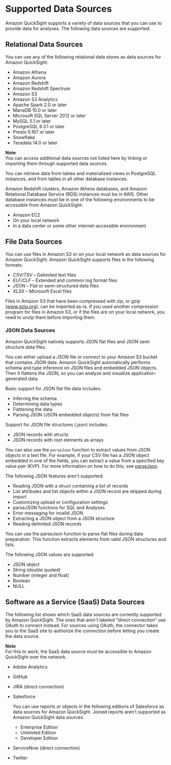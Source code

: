 # Supported Data Sources<a name="supported-data-sources"></a>

Amazon QuickSight supports a variety of data sources that you can use to provide data for analyses\. The following data sources are supported:

## Relational Data Sources<a name="relational-data-sources"></a>

You can use any of the following relational data stores as data sources for Amazon QuickSight:
+ Amazon Athena
+ Amazon Aurora
+ Amazon Redshift
+ Amazon Redshift Spectrum
+ Amazon S3
+ Amazon S3 Analytics
+ Apache Spark 2\.0 or later
+ MariaDB 10\.0 or later
+ Microsoft SQL Server 2012 or later
+ MySQL 5\.1 or later
+ PostgreSQL 9\.3\.1 or later
+ Presto 0\.167 or later
+ Snowflake
+ Teradata 14\.0 or later

**Note**  
You can access additional data sources not listed here by linking or importing them through supported data sources\.

You can retrieve data from tables and materialized views in PostgreSQL instances, and from tables in all other database instances\.

Amazon Redshift clusters, Amazon Athena databases, and Amazon Relational Database Service \(RDS\) instances must be in AWS\. Other database instances must be in one of the following environments to be accessible from Amazon QuickSight:
+ Amazon EC2
+ On your local network
+ In a data center or some other internet\-accessible environment

## File Data Sources<a name="file-data-sources"></a>

You can use files in Amazon S3 or on your local network as data sources for Amazon QuickSight\. Amazon QuickSight supports files in the following formats:
+ *CSV/TSV* – Delimited text files
+ *ELF/CLF* – Extended and common log format files
+ *JSON* – Flat or semi\-structured data files
+ *XLSX* – Microsoft Excel files

Files in Amazon S3 that have been compressed with zip, or gzip \([www\.gzip\.org](http://www.gzip.org)\), can be imported as\-is\. If you used another compression program for files in Amazon S3, or if the files are on your local network, you need to unzip them before importing them\.

### JSON Data Sources<a name="json-data-sources"></a>

Amazon QuickSight natively supports JSON flat files and JSON semi structure data files\.

You can either upload a JSON file or connect to your Amazon S3 bucket that contains JSON data\. Amazon QuickSight automatically performs schema and type inference on JSON files and embedded JSON objects\. Then it flattens the JSON, so you can analyze and visualize application\-generated data\. 

Basic support for JSON flat file data includes:
+ Inferring the schema
+ Determining data types
+ Flattening the data
+ Parsing JSON \(JSON embedded objects\) from flat files

Support for JSON file structures \(\.json\) includes:
+ JSON records with structs
+ JSON records with root elements as arrays

You can also use the `parseJson` function to extract values from JSON objects in a text file\. For example, if your CSV file has a JSON object embedded in one of the fields, you can extract a value from a specified key value pair \(KVP\)\. For more information on how to do this, see [parseJson](parseJson-function.md)\.

The following JSON features aren't supported:
+ Reading JSON with a struct containing a list of records
+ List attributes and list objects within a JSON record are skipped during import
+ Customizing upload or configuration settings
+ parseJSON functions for SQL and Analyses
+ Error messaging for invalid JSON
+ Extracting a JSON object from a JSON structure
+ Reading delimited JSON records

You can use the parseJson function to parse flat files during data preparation\. This function extracts elements from valid JSON structures and lists\.

The following JSON values are supported:
+ JSON object
+ String \(double quoted\)
+ Number \(integer and float\)
+ Boolean
+ NULL

## Software as a Service \(SaaS\) Data Sources<a name="service-data-sources"></a>

The following list shows which SaaS data sources are currently supported by Amazon QuickSight\. The ones that aren't labeled "direct connection" use OAuth to connect instead\. For sources using OAuth, the connector takes you to the SaaS site to authorize the connection before letting you create the data source\.

**Note**  
For this to work, the SaaS data source must be accessible to Amazon QuickSight over the network\.
+ Adobe Analytics
+ GitHub
+ JIRA \(direct connection\)
+ Salesforce

  You can use reports or objects in the following editions of Salesforce as data sources for Amazon QuickSight\. Joined reports aren't supported as Amazon QuickSight data sources\.
  + Enterprise Edition
  + Unlimited Edition
  + Developer Edition
+ ServiceNow \(direct connection\)
+ Twitter